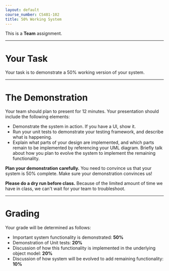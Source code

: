 ```yaml
---
layout: default
course_number: CS481-102
title: 50% Working System
---
```



This is a **Team** assignment.

--- --- --- --- --- --- --- --- --- --- --- --- --- --- --- --- --- --- --- --- --- --- --- ---



# Your Task


Your task is to demonstrate a 50% working version of your system.

--- --- --- --- --- --- --- --- --- --- --- --- --- --- --- --- --- --- --- --- --- --- --- ---



# The Demonstration


Your team should plan to present for 12 minutes. Your presentation should include the following elements:

- Demonstrate the system in action. If you have a UI, show it.
- Run your unit tests to demonstrate your testing framework, and describe what is happening.
- Explain what parts of your design are implemented, and which parts remain to be implemented by referencing your UML diagram. Briefly talk about how you plan to evolve the system to implement the remaining functionality.

**Plan your demonstration carefully.** You need to convince us that your system is 50% complete.  Make sure your demonstration convinces us!

**Please do a dry run before class.** Because of the limited amount of time we have in class, we can't wait for your team to troubleshoot.

--- --- --- --- --- --- --- --- --- --- --- --- --- --- --- --- --- --- --- --- --- --- --- ---



# Grading


Your grade will be determined as follows:

- Important system functionality is demonstrated: **50%**
- Demonstration of Unit tests: **20%**
- Discussion of how this functionality is implemented in the underlying object model: **20%**
- Discussion of how system will be evolved to add remaining functionality: **10%**

 
